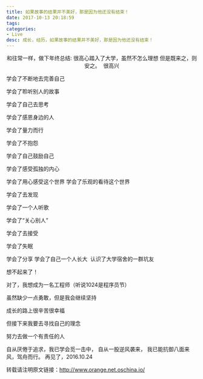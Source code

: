 ```yaml
---
title: 如果故事的结果并不美好，那是因为他还没有结束！
date: 2017-10-13 20:18:59
tags:
categories:
- Live 
desc: 成长，经历，如果故事的结果并不美好，那是因为他还没有结束！
---
```


<p style='text-align:center'>和往常一样，做下年终总结:
很高心踏入了大学，虽然不怎么理想
但是既来之，则安之。 
很高兴

学会了不断地去完善自己

学会了聆听别人的故事

学会了自己去思考

学会了感恩身边的人

学会了量力而行

学会了不抱怨

学会了自己鼓励自己<!--more-->

学会了感受孤独的内心

学会了用心感受这个世界
学会了乐观的看待这个世界 

学会了去发现

学会了一个人听歌

学会了“关心别人”

学会了去接受

学会了失眠

学会了分享
学会了自己一个人长大 
认识了大学宿舍的一群坑友  

想不起来了！

对了，我想成为一名工程师（听说1024是程序员节）

虽然缺少一点勇敢，但是我会继续坚持

成长的路上很辛苦很幸福 

但接下来我要去寻找自己的理念 

努力去做一个有责任的人

自从厌倦于追求，我已学会觅一击中，
自从一股逆风袭来，
我已能抗御八面来风，驾舟而行。
再见了，2016.10.24 

转载请注明原文链接：http://www.orange.net.oschina.io/</p>